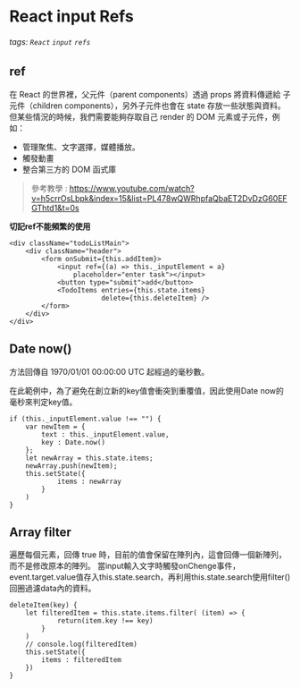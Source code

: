 # React input Refs
###### tags: `React` `input` `refs`
## ref
在 React 的世界裡，父元件（parent components）透過 props 將資料傳遞給 子元件（children components），另外子元件也會在 state 存放一些狀態與資料。但某些情況的時候，我們需要能夠存取自己 render 的 DOM 元素或子元件，例如：
* 管理聚焦、文字選擇，媒體播放。
* 觸發動畫
* 整合第三方的 DOM 函式庫

>參考教學 : https://www.youtube.com/watch?v=h5crrOsLbpk&index=15&list=PL478wQWRhpfaQbaET2DvDzG60EFGThtd1&t=0s

**切記ref不能頻繁的使用**
```javascript=
<div className="todoListMain">
    <div className="header">
        <form onSubmit={this.addItem}>
            <input ref={(a) => this._inputElement = a}
                placeholder="enter task"></input>
            <button type="submit">add</button>
            <TodoItems entries={this.state.items} 
                       delete={this.deleteItem} />
        </form>
    </div>
</div>
```
## Date now()
方法回傳自 1970/01/01 00:00:00 UTC 起經過的毫秒數。

在此範例中，為了避免在創立新的key值會衝突到重覆值，因此使用Date now的毫秒來判定key值。
```javascript=
if (this._inputElement.value !== "") {
    var newItem = {
        text : this._inputElement.value,
        key : Date.now()
    };
    let newArray = this.state.items;
    newArray.push(newItem);
    this.setState({
            items : newArray
        }
    )
}

```
## Array filter
遍歷每個元素，回傳 true 時，目前的值會保留在陣列內，這會回傳一個新陣列，而不是修改原本的陣列。
當input輸入文字時觸發onChenge事件，event.target.value值存入this.state.search，再利用this.state.search使用filter()回圈過濾data內的資料。
```javascript=
deleteItem(key) {
    let filteredItem = this.state.items.filter( (item) => {
            return(item.key !== key)
        }
    )
    // console.log(filteredItem)
    this.setState({
        items : filteredItem
    })
}
```


